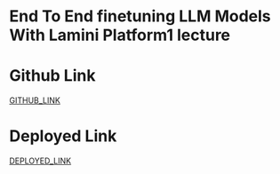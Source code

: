 # End To End finetuning LLM Models With Lamini Platform1 lecture

# Github Link

[GITHUB_LINK](https://github.com/rupali-12/Ex_46_Finetuning_LLM_Lamini)

# Deployed Link

[DEPLOYED_LINK](app.lamini.ai/share?model_id=89722cf6fc591dbb1a52952d95216ac63a1919c761d61f117dd51f5ccd74996a)
